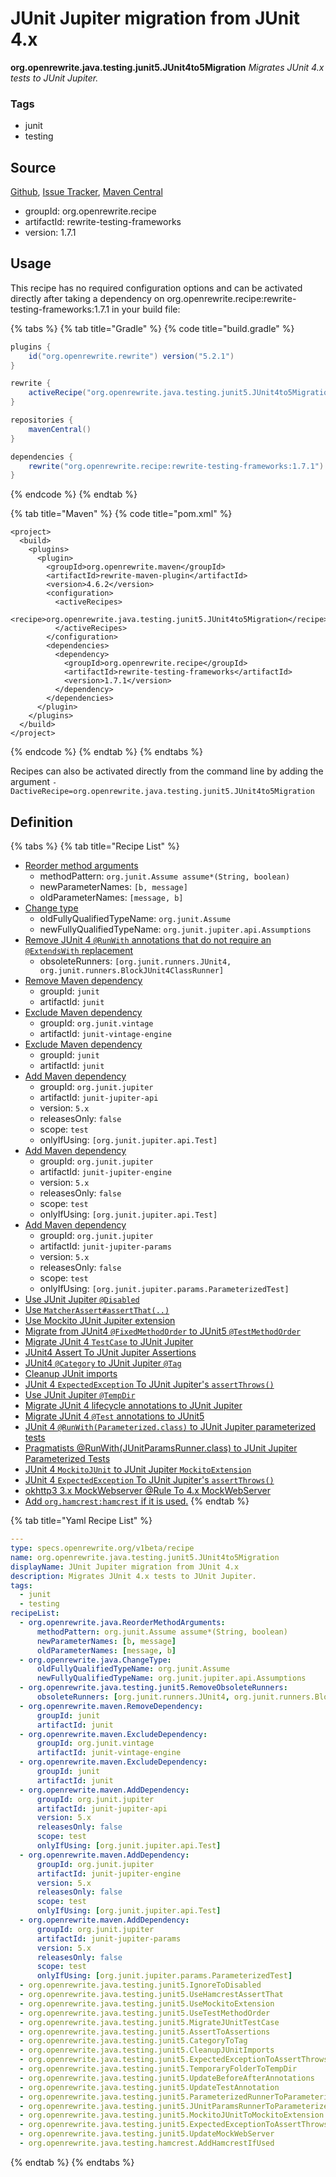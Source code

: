 # JUnit Jupiter migration from JUnit 4.x

 **org.openrewrite.java.testing.junit5.JUnit4to5Migration** _Migrates JUnit 4.x tests to JUnit Jupiter._

### Tags

* junit
* testing

## Source

[Github](https://github.com/openrewrite/rewrite-testing-frameworks), [Issue Tracker](https://github.com/openrewrite/rewrite-testing-frameworks/issues), [Maven Central](https://search.maven.org/artifact/org.openrewrite.recipe/rewrite-testing-frameworks/1.7.1/jar)

* groupId: org.openrewrite.recipe
* artifactId: rewrite-testing-frameworks
* version: 1.7.1

## Usage

This recipe has no required configuration options and can be activated directly after taking a dependency on org.openrewrite.recipe:rewrite-testing-frameworks:1.7.1 in your build file:

{% tabs %}
{% tab title="Gradle" %}
{% code title="build.gradle" %}
```groovy
plugins {
    id("org.openrewrite.rewrite") version("5.2.1")
}

rewrite {
    activeRecipe("org.openrewrite.java.testing.junit5.JUnit4to5Migration")
}

repositories {
    mavenCentral()
}

dependencies {
    rewrite("org.openrewrite.recipe:rewrite-testing-frameworks:1.7.1")
}
```
{% endcode %}
{% endtab %}

{% tab title="Maven" %}
{% code title="pom.xml" %}
```markup
<project>
  <build>
    <plugins>
      <plugin>
        <groupId>org.openrewrite.maven</groupId>
        <artifactId>rewrite-maven-plugin</artifactId>
        <version>4.6.2</version>
        <configuration>
          <activeRecipes>
            <recipe>org.openrewrite.java.testing.junit5.JUnit4to5Migration</recipe>
          </activeRecipes>
        </configuration>
        <dependencies>
          <dependency>
            <groupId>org.openrewrite.recipe</groupId>
            <artifactId>rewrite-testing-frameworks</artifactId>
            <version>1.7.1</version>
          </dependency>
        </dependencies>
      </plugin>
    </plugins>
  </build>
</project>
```
{% endcode %}
{% endtab %}
{% endtabs %}

Recipes can also be activated directly from the command line by adding the argument `-DactiveRecipe=org.openrewrite.java.testing.junit5.JUnit4to5Migration`

## Definition

{% tabs %}
{% tab title="Recipe List" %}
* [Reorder method arguments](../../reordermethodarguments.md)
  * methodPattern: `org.junit.Assume assume*(String, boolean)`
  * newParameterNames: `[b, message]`
  * oldParameterNames: `[message, b]`
* [Change type](../../changetype.md)
  * oldFullyQualifiedTypeName: `org.junit.Assume`
  * newFullyQualifiedTypeName: `org.junit.jupiter.api.Assumptions`
* [Remove JUnit 4 `@RunWith` annotations that do not require an `@ExtendsWith` replacement](removeobsoleterunners.md)
  * obsoleteRunners: `[org.junit.runners.JUnit4, org.junit.runners.BlockJUnit4ClassRunner]`
* [Remove Maven dependency](../../../maven/removedependency.md)
  * groupId: `junit`
  * artifactId: `junit`
* [Exclude Maven dependency](../../../maven/excludedependency.md)
  * groupId: `org.junit.vintage`
  * artifactId: `junit-vintage-engine`
* [Exclude Maven dependency](../../../maven/excludedependency.md)
  * groupId: `junit`
  * artifactId: `junit`
* [Add Maven dependency](../../../maven/adddependency.md)
  * groupId: `org.junit.jupiter`
  * artifactId: `junit-jupiter-api`
  * version: `5.x`
  * releasesOnly: `false`
  * scope: `test`
  * onlyIfUsing: `[org.junit.jupiter.api.Test]`
* [Add Maven dependency](../../../maven/adddependency.md)
  * groupId: `org.junit.jupiter`
  * artifactId: `junit-jupiter-engine`
  * version: `5.x`
  * releasesOnly: `false`
  * scope: `test`
  * onlyIfUsing: `[org.junit.jupiter.api.Test]`
* [Add Maven dependency](../../../maven/adddependency.md)
  * groupId: `org.junit.jupiter`
  * artifactId: `junit-jupiter-params`
  * version: `5.x`
  * releasesOnly: `false`
  * scope: `test`
  * onlyIfUsing: `[org.junit.jupiter.params.ParameterizedTest]`
* [Use JUnit Jupiter `@Disabled`](ignoretodisabled.md)
* [Use `MatcherAssert#assertThat(..)`](usehamcrestassertthat.md)
* [Use Mockito JUnit Jupiter extension](usemockitoextension.md)
* [Migrate from JUnit4 `@FixedMethodOrder` to JUnit5 `@TestMethodOrder`](usetestmethodorder.md)
* [Migrate JUnit 4 `TestCase` to JUnit Jupiter](migratejunittestcase.md)
* [JUnit4 Assert To JUnit Jupiter Assertions](asserttoassertions.md)
* [JUnit4 `@Category` to JUnit Jupiter `@Tag`](categorytotag.md)
* [Cleanup JUnit imports](cleanupjunitimports.md)
* [JUnit 4 `ExpectedException` To JUnit Jupiter's `assertThrows()`](expectedexceptiontoassertthrows.md)
* [Use JUnit Jupiter `@TempDir`](temporaryfoldertotempdir.md)
* [Migrate JUnit 4 lifecycle annotations to JUnit Jupiter](updatebeforeafterannotations.md)
* [Migrate JUnit 4 `@Test` annotations to JUnit5](updatetestannotation.md)
* [JUnit 4 `@RunWith(Parameterized.class)` to JUnit Jupiter parameterized tests](parameterizedrunnertoparameterized.md)
* [Pragmatists @RunWith\(JUnitParamsRunner.class\) to JUnit Jupiter Parameterized Tests](junitparamsrunnertoparameterized.md)
* [JUnit 4 `MockitoJUnit` to JUnit Jupiter `MockitoExtension`](mockitojunittomockitoextension.md)
* [JUnit 4 `ExpectedException` To JUnit Jupiter's `assertThrows()`](expectedexceptiontoassertthrows.md)
* [okhttp3 3.x MockWebserver @Rule To 4.x MockWebServer](updatemockwebserver.md)
* [Add `org.hamcrest:hamcrest` if it is used.](../hamcrest/addhamcrestifused.md)
{% endtab %}

{% tab title="Yaml Recipe List" %}
```yaml
---
type: specs.openrewrite.org/v1beta/recipe
name: org.openrewrite.java.testing.junit5.JUnit4to5Migration
displayName: JUnit Jupiter migration from JUnit 4.x
description: Migrates JUnit 4.x tests to JUnit Jupiter.
tags:
  - junit
  - testing
recipeList:
  - org.openrewrite.java.ReorderMethodArguments:
      methodPattern: org.junit.Assume assume*(String, boolean)
      newParameterNames: [b, message]
      oldParameterNames: [message, b]
  - org.openrewrite.java.ChangeType:
      oldFullyQualifiedTypeName: org.junit.Assume
      newFullyQualifiedTypeName: org.junit.jupiter.api.Assumptions
  - org.openrewrite.java.testing.junit5.RemoveObsoleteRunners:
      obsoleteRunners: [org.junit.runners.JUnit4, org.junit.runners.BlockJUnit4ClassRunner]
  - org.openrewrite.maven.RemoveDependency:
      groupId: junit
      artifactId: junit
  - org.openrewrite.maven.ExcludeDependency:
      groupId: org.junit.vintage
      artifactId: junit-vintage-engine
  - org.openrewrite.maven.ExcludeDependency:
      groupId: junit
      artifactId: junit
  - org.openrewrite.maven.AddDependency:
      groupId: org.junit.jupiter
      artifactId: junit-jupiter-api
      version: 5.x
      releasesOnly: false
      scope: test
      onlyIfUsing: [org.junit.jupiter.api.Test]
  - org.openrewrite.maven.AddDependency:
      groupId: org.junit.jupiter
      artifactId: junit-jupiter-engine
      version: 5.x
      releasesOnly: false
      scope: test
      onlyIfUsing: [org.junit.jupiter.api.Test]
  - org.openrewrite.maven.AddDependency:
      groupId: org.junit.jupiter
      artifactId: junit-jupiter-params
      version: 5.x
      releasesOnly: false
      scope: test
      onlyIfUsing: [org.junit.jupiter.params.ParameterizedTest]
  - org.openrewrite.java.testing.junit5.IgnoreToDisabled
  - org.openrewrite.java.testing.junit5.UseHamcrestAssertThat
  - org.openrewrite.java.testing.junit5.UseMockitoExtension
  - org.openrewrite.java.testing.junit5.UseTestMethodOrder
  - org.openrewrite.java.testing.junit5.MigrateJUnitTestCase
  - org.openrewrite.java.testing.junit5.AssertToAssertions
  - org.openrewrite.java.testing.junit5.CategoryToTag
  - org.openrewrite.java.testing.junit5.CleanupJUnitImports
  - org.openrewrite.java.testing.junit5.ExpectedExceptionToAssertThrows
  - org.openrewrite.java.testing.junit5.TemporaryFolderToTempDir
  - org.openrewrite.java.testing.junit5.UpdateBeforeAfterAnnotations
  - org.openrewrite.java.testing.junit5.UpdateTestAnnotation
  - org.openrewrite.java.testing.junit5.ParameterizedRunnerToParameterized
  - org.openrewrite.java.testing.junit5.JUnitParamsRunnerToParameterized
  - org.openrewrite.java.testing.junit5.MockitoJUnitToMockitoExtension
  - org.openrewrite.java.testing.junit5.ExpectedExceptionToAssertThrows
  - org.openrewrite.java.testing.junit5.UpdateMockWebServer
  - org.openrewrite.java.testing.hamcrest.AddHamcrestIfUsed
```
{% endtab %}
{% endtabs %}

